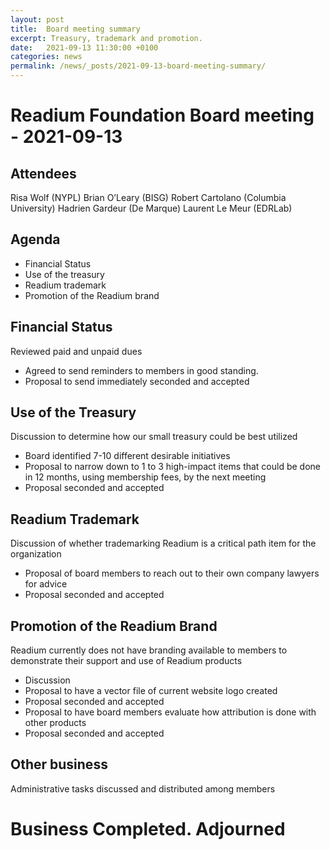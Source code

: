 ```yaml
---
layout: post
title:  Board meeting summary
excerpt: Treasury, trademark and promotion. 
date:   2021-09-13 11:30:00 +0100
categories: news
permalink: /news/_posts/2021-09-13-board-meeting-summary/
---
```


Readium Foundation Board meeting - 2021-09-13
=======


Attendees
-----------
Risa Wolf (NYPL)
Brian O’Leary (BISG)
Robert Cartolano (Columbia University)
Hadrien Gardeur (De Marque)
Laurent Le Meur (EDRLab)


Agenda
-----------
- Financial Status
- Use of the treasury
- Readium trademark
- Promotion of the Readium brand


Financial Status
-----------
Reviewed paid and unpaid dues
- Agreed to send reminders to members in good standing.
- Proposal to send immediately seconded and accepted


Use of the Treasury
-----------
Discussion to determine how our small treasury could be best utilized
- Board identified 7-10 different desirable initiatives
- Proposal to narrow down to 1 to 3 high-impact items that could be done in 12 months, using membership fees, by the next meeting
- Proposal seconded and accepted


Readium Trademark
-----------
Discussion of whether trademarking Readium is a critical path item for the organization
- Proposal of board members to reach out to their own company lawyers for advice
- Proposal seconded and accepted


Promotion of the Readium Brand
-----------
Readium currently does not have branding available to members to demonstrate their support and use of Readium products
- Discussion
- Proposal to have a vector file of current website logo created 
- Proposal seconded and accepted
- Proposal to have board members evaluate how attribution is done with other products
- Proposal seconded and accepted
 

Other business
-----------
Administrative tasks discussed and distributed among members


Business Completed. Adjourned
=======
